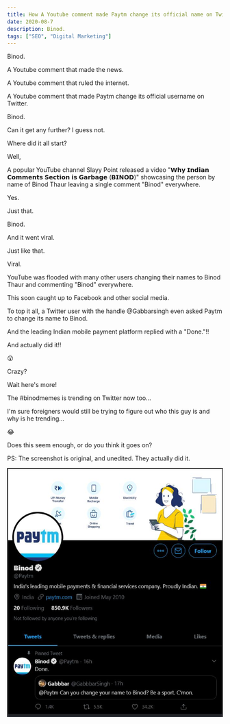 ```yaml
---
title: How A Youtube comment made Paytm change its official name on Twitter
date: 2020-08-7
description: Binod.
tags: ["SEO", "Digital Marketing"]
---
```


Binod.

A Youtube comment that made the news.

A Youtube comment that ruled the internet.

A Youtube comment that made Paytm change its official username on Twitter.

Binod.

Can it get any further? I guess not.

Where did it all start?

Well,

A popular YouTube channel Slayy Point released a video "𝗪𝗵𝘆 𝗜𝗻𝗱𝗶𝗮𝗻 𝗖𝗼𝗺𝗺𝗲𝗻𝘁𝘀 𝗦𝗲𝗰𝘁𝗶𝗼𝗻 𝗶𝘀 𝗚𝗮𝗿𝗯𝗮𝗴𝗲 (𝗕𝗜𝗡𝗢𝗗)" showcasing the person by name of Binod Thaur leaving a single comment "Binod" everywhere.

Yes.

Just that.

Binod.

And it went viral.

Just like that.

Viral.

YouTube was flooded with many other users changing their names to Binod Thaur and commenting "Binod" everywhere.

This soon caught up to Facebook and other social media.

To top it all, a Twitter user with the handle @Gabbarsingh even asked Paytm to change its name to Binod.

And the leading Indian mobile payment platform replied with a "Done."!!

And actually did it!!

😲

Crazy?

Wait here's more!

The #binodmemes is trending on Twitter now too...

I'm sure foreigners would still be trying to figure out who this guy is and why is he trending...

😂

Does this seem enough, or do you think it goes on?

PS: The screenshot is original, and unedited. They actually did it.

![How%20A%20Youtube%20comment%20made%20Paytm%20chage%20its%20officia%202f4ae1d6525a4e8a9cb59abd9ece3353/0_(7).jpg](How%20A%20Youtube%20comment%20made%20Paytm%20chage%20its%20officia%202f4ae1d6525a4e8a9cb59abd9ece3353/0_(7).jpg)